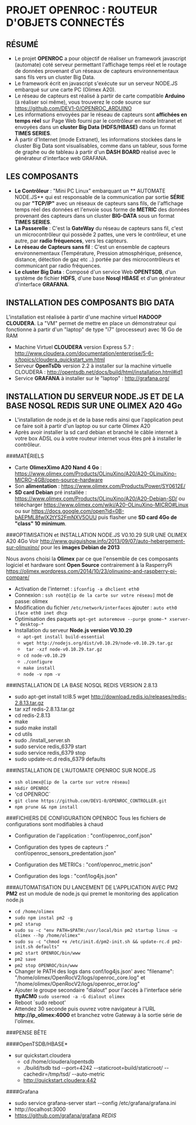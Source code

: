 **PROJET OPENROC :  ROUTEUR D'OBJETS CONNECTÉS**
==

RÉSUMÉ
-


- Le projet **OPENROC**  a pour objectif de réaliser un framework javascript  (automate) coté serveur permettant l'affichage temps réel et le routage de données provenant d'un réseaux de capteurs environnementaux sans fils vers un cluster Big Data.
- Le framework écrit en javascript s'exécute sur un serveur NODE.JS embarqué sur une carte PC (Olimex A20). 
- Le réseau de capteurs est réalisé à partir de carte compatible **Arduino** (à réaliser soi même), vous trouverez le code source sur <https://github.com/DEV1-0/OPENROC_ARDUINO> 
- Les informations envoyées par le réseau de capteurs sont **affichées en temps réel** sur Page Web fourni par le contrôleur en mode Intranet et envoyées dans un **cluster Big Data (HDFS/HBASE)** dans un format **TIMES SERIES**.
- À partir d'Internet (mode Extranet), les informations stockées dans le cluster Big Data sont visualisables, comme dans un tableur, sous forme de graphe ou de tableau à partir d'un **DASH BOARD** réalisé avec le générateur d'interface web GRAFANA.


LES COMPOSANTS
-


-   **Le Contrôleur**                   :   "Mini PC Linux" embarquant un ** AUTOMATE NODE.JS** qui est responsable de la communication par sortie **SÉRIE** ou par **"TCP/IP"** avec un réseaux de capteurs sans fils, de l'affichage temps réel des données et l'envoie sous forme de **METRIC** des données provenant des capteurs dans un cluster **BIG-DATA** sous un format **TIMES SERIES**.
-   **La Passerelle**                   :   C'est la **GateWay** du réseau de capteurs sans fil, c'est un microcontrôleur qui possède 2 pattes, une vers le contrôleur, et une autre, par **radio fréquences**, vers les capteurs.
-   **Le réseau de  Capteurs sans fil** :   C'est un ensemble de capteurs environnementaux (Température, Pression atmosphérique, présence, distance, détection de gaz etc ..) portée par des microcontrôleurs et communicant par radio fréquences.
-   **Le cluster Big Data**             :   Composé d'un service Web **OPENTSDB**, d'un système de fichier **HDFS**, d'une base **Nosql HBASE** et d'un générateur d'interface **GRAFANA**.


INSTALLATION DES COMPOSANTS BIG DATA
-

L'installation est réalisée à partir d'une machine virtuel **HADOOP CLOUDERA**. La "VM" permet de mettre en place un démonstrateur qui fonctionne à partir d'un "laptop" de type "i7" (processeur) avec 16 Go de RAM

-   Machine Virtuel **CLOUDERA** version Express 5.7  :  <http://www.cloudera.com/documentation/enterprise/5-6-x/topics/cloudera_quickstart_vm.html>
-   Serveur **OpenTsDb** version 2.2 à installer sur la machine virtuelle CLOUDERA   :   <http://opentsdb.net/docs/build/html/installation.html#id1>
-   Service  **GRAFANA** à installer sur le "laptop" : http://grafana.org/


INSTALLATION DU SERVEUR NODE.JS ET DE LA BASE NOSQL REDIS SUR UNE OLIMEX A20 4Go
-

-   L'installation de node.js et de la base redis ainsi que l'application peut ce faire soit à partir d'un laptop ou sur carte Olimex A20
-   Après avoir installer la sd card debian et branché le câble internet à votre box ADSL ou à votre routeur internet vous êtes pré à installer le contrôleur.

###MATÉRIELS

-   Carte **OlimexXimo A20 Nand 4 Go** : <https://www.olimex.com/Products/OLinuXino/A20/A20-OLinuXino-MICRO-4GB/open-source-hardware>
-   Son **alimentation** : <https://www.olimex.com/Products/Power/SY0612E/>
-   **SD card Debian** pré installée : <https://www.olimex.com/Products/OLinuXino/A20/A20-Debian-SD/> ou télécharger <https://www.olimex.com/wiki/A20-OLinuXino-MICRO#Linux> ou sur <https://docs.google.com/open?id=0B-bAEPML8fwlX2tYS2FmNXV5OUU> puis flasher une **SD card 4Go de "class" 10 minimum**.


###OPTIMISATION et INSTALLATION NODE.JS V0.10.29 SUR UNE OLIMEX A20 4Go
Voir <http://www.guiguishow.info/2013/09/07/auto-hebergement-sur-olinuxino/> pour les **images Debian de 2013**

Nous avons choisi la **Olimex** par ce que l'ensemble de ces composants logiciel et hardware sont **Open Source** contrairement à la RasperryPi <https://olimex.wordpress.com/2014/10/23/olinuxino-and-raspberry-pi-compare/>

-   Activation de l'internet : `ifconfig -a dhclient eth0`
-   Connexion : `ssh root@[ip de la carte sur votre réseau]` mot de passe: olimex
-   Modification du fichier `/etc/network/interfaces` ajouter : `auto eth0 iface eth0 inet dhcp`
-   Optimisation des paquets `apt-get autoremove --purge gnome-* xserver-* desktop-*`
-   Installation du serveur **Node.js version V0.10.29**
    - `apt-get install build-essential`
    - `wget http://nodejs.org/dist/v0.10.29/node-v0.10.29.tar.gz`
    - ` tar -xzf node-v0.10.29.tar.gz`
    - `cd node-v0.10.29`
    - `./configure`
    - `make install`
    - `node -v npm -v`

###INSTALLATION DE LA BASE NOSQL REDIS VERSION 2.8.13

-   sudo apt-get install tcl8.5 wget http://download.redis.io/releases/redis-2.8.13.tar.gz
-   tar xzf redis-2.8.13.tar.gz
-   cd redis-2.8.13
-   make
-   sudo make install
-   cd utils
-   sudo ./install_server.sh
-   sudo service redis_6379 start
-   sudo service redis_6379 stop
-   sudo update-rc.d redis_6379 defaults


###INSTALLATION DE L'AUTOMATE OPENROC SUR NODE.JS
- `ssh olimex@[ip de la carte sur votre réseau]`
- `mkdir OPENROC`
- 'cd OPENROC`
- `git clone https://github.com/DEV1-0/OPENROC_CONTROLLER.git`
- `npm prune && npm install `

###FICHIERS DE CONFIGURATION OPENROC
Tous les fichiers de configurations sont modifiables à chaud

- Configuration de l'application : "conf/openroc_conf.json"

- Configuration des types de capteurs :" conf/openroc_sensors_predentation.json"

- Configuration des METRICs : "conf/openroc_metric.json"

- Configuration des logs : "conf/log4js.json"

###AUTOMATISATION DU LANCEMENT DE L'APPLICATION AVEC PM2
**PM2** est un module de node.js qui premet le monitoring des application node.js
- `cd /home/olimex`
- `sudo npm instal pm2 -g`
- `pm2 starup`
- `sudo su -c "env PATH=$PATH:/usr/local/bin pm2 startup linux -u olimex --hp /home/olimex"`
- `sudo su -c "chmod +x /etc/init.d/pm2-init.sh && update-rc.d pm2-init.sh defaults"`
- `pm2 start OPENROC/bin/www`
- `pm2 save`
- `pm2 stop OPENROC/bin/www`
- Changer le PATH des logs dans conf/log4js.json' avec "filename": "/home/olimex/OpenRocV2/logs/openroc_core.log" et "/home/olimex/OpenRocV2/logs/openroc_error.log"
- Ajouter le groupe secondaire "dialout" pour l'accès à l'interface série **ttyACM0** `sudo usermod -a -G dialout olimex`
- Reboot `sudo reboot'
- Attendez 30 seconde puis ouvrez votre navigateur à l'URL **http://ip_olimex:4000** et branchez votre Gateway à la sortie série de l'olimex.


###PENSE BÊTE

  ####OpenTSDB/HBASE* 
  - sur quickstart.cloudera 
    -  cd /home/cloudera/opentsdb
    - ./build/tsdb tsd --port=4242 --staticroot=build/staticroot/ --cachedir=/tmp/tsd/  --auto-metric
    - http://quickstart.cloudera:442
  
  ####Grafana
   - sudo service grafana-server start --config /etc/grafana/grafana.ini
   - http://localhost:3000
   - https://github.com/grafana/grafana
     *REDIS*
 
